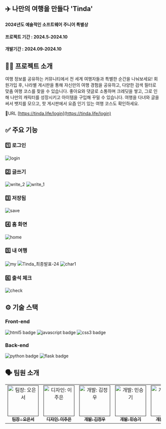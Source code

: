 ## ✈️ 나만의 여행을 만들다 'Tinda'

#### 2024년도 예술적인 소프트웨어 주니어 특별상
#### 프로젝트 기간 : 2024.5-2024.10
#### 개발기간 : 2024.09-2024.10

## 👋🏻 프로젝트 소개

여행 정보를 공유하는 커뮤니티에서 전 세계 여행자들과 특별한 순간을 나눠보세요! 
회원가입 후, 나라별 게시판을 통해 자신만의 여행 경험을 공유하고, 다양한 검색 필터로 맞춤 여행 코스를 찾을 수 있습니다. 
좋아요와 댓글로 소통하며 크레딧을 쌓고, 그로 인해 나만의 캐릭터를 성장시키고 아이템을 구입해 꾸밀 수 있습니다. 
여행을 다녀와 글을 써서 뱃지를 모으고, 핫 게시판에서 요즘 인기 있는 여행 코스도 확인하세요.

🔗URL [https://tinda.life/login](https://tinda.life/login)

## ✅ 주요 기능

### 1️⃣ 로그인
![login](https://github.com/user-attachments/assets/350ef8c6-6be5-4b68-8fa8-ba144bb9afb6)

### 2️⃣ 글쓰기
![write_2](https://github.com/user-attachments/assets/89db1b8b-fbdd-4a8d-947a-8f492a9ecfc1)
![write_1](https://github.com/user-attachments/assets/5d04707e-5464-4d90-a3da-26adde54f5f8)

### 3️⃣ 저장됨
![save](https://github.com/user-attachments/assets/1efeb981-4034-4853-8dbb-8bd6eabec1cb)

### 4️⃣ 홈 화면
![home](https://github.com/user-attachments/assets/36d66038-6f6b-4d8b-9f14-9ae647dbbed0)

### 5️⃣ 내 여행
![my](https://github.com/user-attachments/assets/608ad469-aae3-4c57-9883-48f12a839455)
![Tinda_최종발표-24](https://github.com/user-attachments/assets/8ed708f9-af0b-4d1a-aeb4-c4c6ea4a6adf)
![char1](https://github.com/user-attachments/assets/3dde0db6-7346-4408-a870-bdb1ba639329)


### 6️⃣ 출석 체크
![check](https://github.com/user-attachments/assets/b94a5e88-8b03-4b78-9957-6e4fd26d593c)




## ⚙️ 기술 스택

### Front-end
<img src="https://img.shields.io/badge/html5-E34F26?style=for-the-badge&logo=html5&logoColor=white" alt="html5 badge">  <img src="https://img.shields.io/badge/javascript-F7DF1E?style=for-the-badge&logo=javascript&logoColor=white" alt="javascript badge">  <img src="https://img.shields.io/badge/css3-1572B6?style=for-the-badge&logo=css3&logoColor=white" alt="css3 badge">

### Back-end
<img src="https://img.shields.io/badge/python-3776AB?style=for-the-badge&logo=python&logoColor=white" alt="python badge">  <img src="https://img.shields.io/badge/flask-000000?style=for-the-badge&logo=flask&logoColor=white" alt="flask badge">  

## 🗣 팀원 소개
<table>
  <tbody>
    <tr>
      <td align="center"><a href=""><img src="https://github.com/user-attachments/assets/d5a8a20b-ac7c-4b88-9d0d-ea374b2fd39b" width="100px;" alt="팀장: 오은서"/><br /><sub><b>팀장 : 오은서</b></sub></a><br /></td>
     <td align="center"><a href=""><img src="" width="100px;" alt="디자인: 이주은"/><br /><sub><b>디자인: 이주은</b></sub></a><br /></td>
      <td align="center"><a href=""><img src="https://github.com/user-attachments/assets/67d39238-34a9-4fdc-913a-242acab4a584" width="100px;" alt="개발: 김정우 "/><br /><sub><b>개발: 김정우</b></sub></a><br /></td>
      <td align="center"><a href=""><img src="https://github.com/user-attachments/assets/a3299e83-5718-4caf-8719-a2c0d94683d4" width="100px;" alt="개발: 민승기"/><br /><sub><b>개발: 민승기</b></sub></a><br /></td>
      <td align="center"><a href=""><img src="https://github.com/user-attachments/assets/6fb92596-53fd-4a02-8f49-c9896394ba13" width="100px;" alt="개발: 천수만"/><br /><sub><b>개발: 천수만</b></sub></a><br /></td>
    </tr>
  </tbody>
</table>
